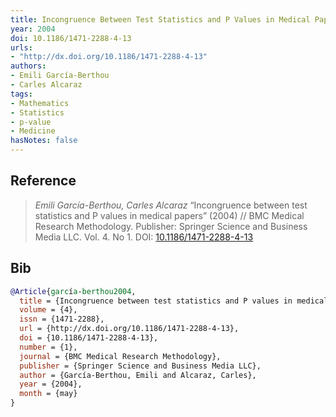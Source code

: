 ```yaml
---
title: Incongruence Between Test Statistics and P Values in Medical Papers
year: 2004
doi: 10.1186/1471-2288-4-13
urls:
- "http://dx.doi.org/10.1186/1471-2288-4-13"
authors:
- Emili García-Berthou
- Carles Alcaraz
tags:
- Mathematics
- Statistics
- p-value
- Medicine
hasNotes: false
---
```


## Reference

> <i>Emili García-Berthou, Carles Alcaraz</i> “Incongruence between test statistics and P values in medical papers” (2004) // BMC Medical Research Methodology. Publisher: Springer Science and Business Media LLC. Vol.&nbsp;4. No&nbsp;1. DOI:&nbsp;<a href='https://doi.org/10.1186/1471-2288-4-13'>10.1186/1471-2288-4-13</a>

## Bib

```bib
@Article{garcía-berthou2004,
  title = {Incongruence between test statistics and P values in medical papers},
  volume = {4},
  issn = {1471-2288},
  url = {http://dx.doi.org/10.1186/1471-2288-4-13},
  doi = {10.1186/1471-2288-4-13},
  number = {1},
  journal = {BMC Medical Research Methodology},
  publisher = {Springer Science and Business Media LLC},
  author = {García-Berthou, Emili and Alcaraz, Carles},
  year = {2004},
  month = {may}
}
```
